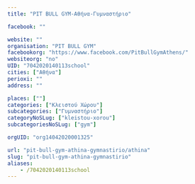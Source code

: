 ```yaml
---
title: "PIT BULL GYM-Αθήνα-Γυμναστήριο"

facebook: ""

website: ""
organisation: "PIT BULL GYM"
facebookorg: "https://www.facebook.com/PitBullGymAthens/"
websiteorg: "no"
UID: "7042020140113school"
cities: ["Αθήνα"]
perioxi: ""
address: ""

places: [""]
categories: ["Κλειστού Χώρου"]
subcategories: ["Γυμναστήριο"]
categoryNoSLug: ["kleistou-xorou"]
subcategoriesNoSLug: ["gym"]

orgUID: "org14042020001325"

url: "pit-bull-gym-athina-gymnastirio/athina"
slug: "pit-bull-gym-athina-gymnastirio"
aliases:
    - /7042020140113school
---
```






